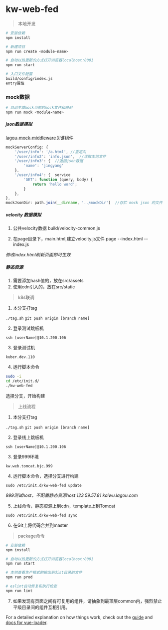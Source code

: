 # kw-web-fed

> 本地开发

``` bash
# 安装依赖
npm install

# 新建项目
npm run create <module-name>

# 自动以热更新的方式打开浏览器localhost:8081
npm run start

# 入口文件配置
build/config/index.js
entry属性
```

### mock数据
```bash
# 自动生成mock当前的mock文件和映射
npm run mock <module-name>
```

##### json数据模拟
[lagou-mock-middleware](https://github.com/wangjinyang/lagou-mock-middleware/tree/master)关键组件

```javascript
mockServerConfig: {
    '/user/info': '/a.html', //重定向
    '/user/info2': 'info.json',  //读取本地文件
    '/user/info3': {  //返回json数据
        'name': 'jingyang'
    },
    '/user/info4': {  service
        'GET': function (query, body) {
            return 'hello word';
        }
    },
},
mockJsonDir: path.join(__dirname, '../mockDir')  //存贮 mock json 的文件夹的地址
```

##### velocity 数据模拟

1. 公共velocity数据
build/velocity-common.js

1. 在page目录下，main.html,建立velocity.js文件
page
--index.html
--index.js

*修改index.html刷新页面即可生效*

##### 静态资源

1. 需要添加hash值的，放在src/assets
1. 使用cdn引入的，放在src/static

> k8s联调

1. 本分支打tag

`./tag.sh`
`git push origin [branch name]`

2. 登录测试跳板机

`ssh [userName]@10.1.200.106`

3. 登录测试机

`kuber.dev.110`

4. 运行脚本命令

``` bash
sudo -i 
cd /etc/init.d/
./kw-web-fed
```
选择分支，开始构建

> 上线流程

1. 本分支打tag

`./tag.sh`
`git push origin [branch name]`

2. 登录线上跳板机

`ssh [userName]@10.1.200.106`

3. 登录999环境

`kw.web.tomcat.bjc.999`

4. 运行脚本命令，选择分支进行构建

`sudo /etc/init.d/kw-web-fed update`

*999测试host，不配置静态资源host*
*123.59.57.81	kaiwu.lagou.com*

5. 上线命令，静态资源上到cdn，template上到Tomcat

`sudo /etc/init.d/kw-web-fed sync`

6. 在Git上将代码合并到master

> package命令

``` bash
# 安装依赖
npm install

# 自动以热更新的方式打开浏览器localhost:8081
npm run start

# 本地查看生产模式的输出到dist目录的文件
npm run prod

# eslint自动修复和执行检查
npm run lint
```

7. 如果发现有页面之间有可复用的组件，请抽象到最顶层common内，强烈禁止平级目录间的组件互相引用。

For a detailed explanation on how things work, check out the [guide](http://vuejs-templates.github.io/webpack/) and [docs for vue-loader](http://vuejs.github.io/vue-loader).
